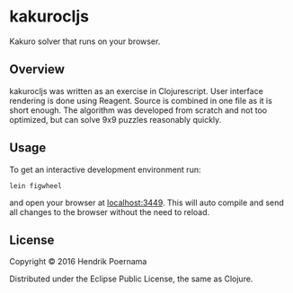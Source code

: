 # kakurocljs

Kakuro solver that runs on your browser.

## Overview

kakurocljs was written as an exercise in Clojurescript. User interface rendering
is done using Reagent. Source is combined in one file as it is short enough. The algorithm
was developed from scratch and not too optimized, but can solve 9x9 puzzles
reasonably quickly.

## Usage

To get an interactive development environment run:

    lein figwheel

and open your browser at [localhost:3449](http://localhost:3449/).
This will auto compile and send all changes to the browser without the
need to reload.

## License

Copyright © 2016 Hendrik Poernama

Distributed under the Eclipse Public License, the same as Clojure.
